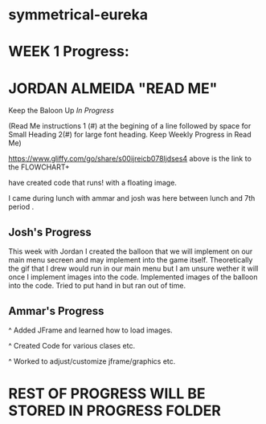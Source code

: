 # symmetrical-eureka


# WEEK 1 Progress:

# JORDAN ALMEIDA "READ ME"

Keep the Baloon Up *In Progress*

(Read Me instructions 1 (#) at the begining of a line followed by space for Small Heading 2(#) for large font heading. Keep Weekly Progress in Read Me)

https://www.gliffy.com/go/share/s00ijreicb078ljdses4
above is the link to the FLOWCHART+


have created code that runs! with a floating image. 


I came during lunch with ammar and josh was here between lunch and 7th period .

## Josh's Progress
This week with Jordan I created the balloon that we will implement on our main menu secreen and may implement into the game itself.
Theoretically the gif that I drew would run in our main menu but I am unsure wether it will once I implement images into the code.
Implemented images of the balloon into the code. Tried to put hand in but ran out of time.


## Ammar's Progress
  ^ Added JFrame and learned how to load images.
  
  ^ Created Code for various clases etc.
  
  ^ Worked to adjust/customize jframe/graphics etc.
  
  # REST OF PROGRESS WILL BE STORED IN PROGRESS FOLDER 
